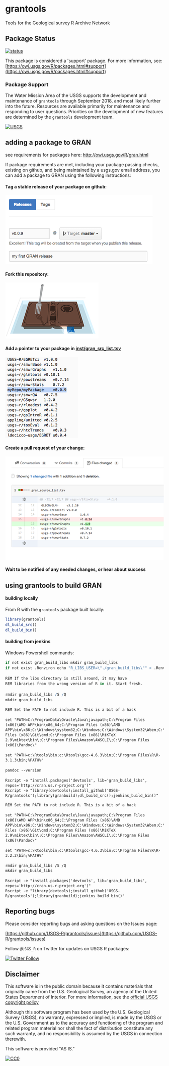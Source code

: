 # grantools
Tools for the Geological survey R Archive Network

## Package Status

[![status](https://img.shields.io/badge/USGS-Support-yellow.svg)](https://owi.usgs.gov/R/packages.html#support)

This package is considered a 'support' package. For more information, see:
[https://owi.usgs.gov/R/packages.html#support](https://owi.usgs.gov/R/packages.html#support)

### Package Support

The Water Mission Area of the USGS supports the development and maintenance of `grantools` through September 2018, and most likely further into the future. Resources are available primarily for maintenance and responding to user questions. Priorities on the development of new features are determined by the `grantools` development team.

[![USGS](http://usgs-r.github.io/images/usgs.png)](https://www.usgs.gov/)

## adding a package to GRAN

see requirements for packages here: http://owi.usgs.gov/R/gran.html

If package requirements are met, including your package passing checks, existing on github, and being maintained by a usgs.gov email address, you can add a package to GRAN using the following instructions:

#### Tag a stable release of your package on github:  
![adding a tag to github](inst/tagging_GRAN.png)

#### Fork this repository: 
![fork GRAN](inst/fork_GRAN.png)
 
#### Add a pointer to your package in [inst/gran_src_list.tsv](https://github.com/USGS-R/grantools/blob/master/gran_source_list.tsv) 
![change source list](inst/change_src_list.png)

#### Create a pull request of your change:  
![pull request](inst/pr_GRAN.png)

#### Wait to be notified of any needed changes, or hear about success



## using grantools to build GRAN

#### building locally  
From R with the `grantools` package built locally:  
```r
library(grantools)
dl_build_src()
dl_build_bin()
```

#### building from jenkins  
Windows Powershell commands:
```r
if not exist gran_build_libs mkdir gran_build_libs
if not exist .Renviron echo "R_LIBS_USER=\"./gran_build_libs\"" > .Renviron

REM If the libs directory is still around, it may have 
REM libraries from the wrong version of R in it. Start fresh. 

rmdir gran_build_libs /S /Q
mkdir gran_build_libs
```

```
REM Set the PATH to not include R. This is a bit of a hack

set "PATH=C:\ProgramData\Oracle\Java\javapath;C:\Program Files (x86)\AMD APP\bin\x86_64;C:\Program Files (x86)\AMD APP\bin\x86;C:\Windows\system32;C:\Windows;C:\Windows\System32\Wbem;C:\Windows\System32\WindowsPowerShell\v1.0\;C:\Program Files (x86)\Git\cmd;C:\Program Files (x86)\MiKTeX 2.9\miktex\bin\;C:\Program Files\Amazon\AWSCLI\;C:\Program Files (x86)\Pandoc\"

set "PATH=c:\Rtools\bin;c:\Rtools\gcc-4.6.3\bin;C:\Program Files\R\R-3.1.3\bin;%PATH%"

pandoc --version

Rscript -e "install.packages('devtools', lib='gran_build_libs', repos='http://cran.us.r-project.org')"
Rscript -e "library(devtools);install_github('USGS-R/grantools');library(granbuild);dl_build_src();jenkins_build_bin()"
```

```
REM Set the PATH to not include R. This is a bit of a hack

set "PATH=C:\ProgramData\Oracle\Java\javapath;C:\Program Files (x86)\AMD APP\bin\x86_64;C:\Program Files (x86)\AMD APP\bin\x86;C:\Windows\system32;C:\Windows;C:\Windows\System32\Wbem;C:\Windows\System32\WindowsPowerShell\v1.0\;C:\Program Files (x86)\Git\cmd;C:\Program Files (x86)\MiKTeX 2.9\miktex\bin\;C:\Program Files\Amazon\AWSCLI\;C:\Program Files (x86)\Pandoc\"

set "PATH=c:\Rtools\bin;c:\Rtools\gcc-4.6.3\bin;C:\Program Files\R\R-3.2.2\bin;%PATH%"

rmdir gran_build_libs /S /Q
mkdir gran_build_libs

Rscript -e "install.packages('devtools', lib='gran_build_libs', repos='http://cran.us.r-project.org')"
Rscript -e "library(devtools);install_github('USGS-R/grantools');library(granbuild);jenkins_build_bin()"
```


## Reporting bugs

Please consider reporting bugs and asking questions on the Issues page:

[https://github.com/USGS-R/grantools/issues](https://github.com/USGS-R/grantools/issues)


Follow `@USGS_R` on Twitter for updates on USGS R packages:

[![Twitter Follow](https://img.shields.io/twitter/follow/USGS_R.svg?style=social&label=Follow%20USGS_R)](https://twitter.com/USGS_R)

## Disclaimer
This software is in the public domain because it contains materials that originally came from the U.S. Geological Survey, an agency of the United States Department of Interior. For more information, see the [official USGS copyright policy](http://www.usgs.gov/visual-id/credit_usgs.html#copyright/ "official USGS copyright policy")

Although this software program has been used by the U.S. Geological Survey (USGS), no warranty, expressed or implied, is made by the USGS or the U.S. Government as to the accuracy and functioning of the program and related program material nor shall the fact of distribution constitute any such warranty, and no responsibility is assumed by the USGS in connection therewith.

This software is provided "AS IS."

 [
    ![CC0](http://i.creativecommons.org/p/zero/1.0/88x31.png)
  ](http://creativecommons.org/publicdomain/zero/1.0/)

